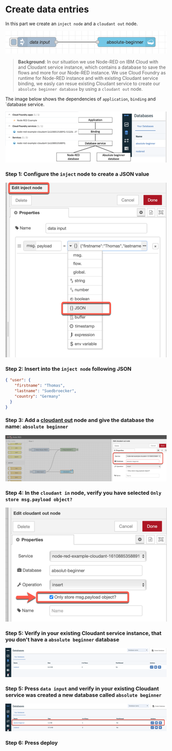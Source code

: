 # Create data entries

In this part we create an `inject node` and a `cloudant out` node.

![](../images/insert-data-00-b.png)

> **Background**: 
> In our situation we use Node-RED on IBM Cloud with and Cloudant service instance, which contains a database to save the flows and more for our Node-RED instance. We use Cloud Foundry as runtime for Node-RED instance and with existing Cloudant service binding, we easly can resue existing Cloudant service to create our `absolute beginner database` by using a `cloudant out` node.

The image below shows the dependencies of `application`, `binding` and `database service.

![](../images/insert-data-00-a.png)


### Step 1: Configure the `inject` node to create a JSON value

![](../images/insert-data-00.png)

### Step 2: Insert into the `inject node` following JSON

```json
{ "user": {
    "firstname": "Thomas",
    "lastname": "Suedbroecker",
    "country": "Germany"
  }
}
```

### Step 3: Add a [cloudant out](https://flows.nodered.org/node/node-red-node-cf-cloudant) node and give the database the name: `absolute beginner`

![](../images/insert-data-01.png)

### Step 4: In the `cloudant in` node, verify you have selected `Only store msg.payload object?`

![](../images/search-data-00.png)

### Step 5: Verify in your existing Cloudant service instance, that you don't have a `absolute beginner` database

![](../images/insert-data-02.png)

### Step 5: Press `data input` and verify in your existing Cloudant service was created a new database called `absolute beginner`

![](../images/insert-data-03.png)

### Step 6: Press deploy

